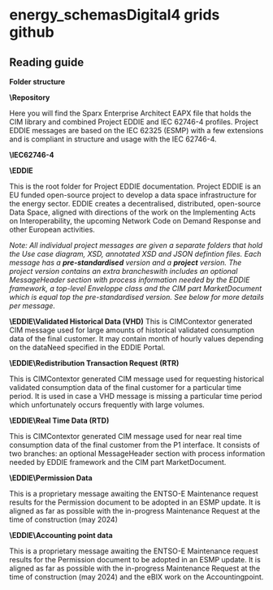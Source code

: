 # energy_schemasDigital4 grids github 


## Reading guide

**Folder structure**

**\Repository**

Here you will find the Sparx Enterprise Architect EAPX file that holds the CIM library and combined  Project EDDIE and IEC 62746-4 profiles. Project EDDIE messages are based on the IEC 62325 (ESMP) with a few extensions and is compliant in structure and usage with the IEC 62746-4.

**\IEC62746-4**

**\EDDIE**

This is the root folder for Project EDDIE documentation. Project EDDIE is an EU funded open-source project to develop a data space infrastructure for the energy sector. EDDIE creates a decentralised, distributed, open-source Data Space, aligned with directions of the work on the Implementing Acts on Interoperability, the upcoming Network Code on Demand Response and other European activities. 


*Note: All individual project messages are given a separate folders that hold the Use case diagram, XSD, annotated XSD and JSON defintion files. Each message has a **pre-standardised** version and a **project** version. The project version contains an extra brancheswith includes an optional MessageHeader section with process information needed by the EDDIE framework, a top-level Enveloppe class and the CIM part MarketDocument which is equal top the pre-standardised version. See below for more details per message.*

**\EDDIE\Validated Historical Data (VHD)**
This is CIMContextor generated CIM message used for large amounts of historical validated consumption data of the final customer. It may contain month of hourly values depending on the dataNeed specified in the EDDIE Portal. 

**\EDDIE\Redistribution Transaction Request (RTR)**

This is CIMContextor generated CIM message used for requesting historical validated consumption data of the final customer for a particular time period. It is used in case a VHD message is missing a particular time period which unfortunately occurs frequently with large volumes. 

**\EDDIE\Real Time Data (RTD)**

This is CIMContextor generated CIM message used for near real time consumption data of the final customer from the P1 interface. It consists of two branches: an optional MessageHeader section with process information needed by EDDIE framework and the CIM part MarketDocument. 

**\EDDIE\Permission Data**

This is a proprietary message awaiting the ENTSO-E Maintenance request results for the Permission document to be adopted in an ESMP update. It is aligned as far as possible with the in-progress Maintenance Request at the time of construction (may 2024)


**\EDDIE\Accounting point data**

This is a proprietary message awaiting the ENTSO-E Maintenance request results for the Permission document to be adopted in an ESMP update. It is aligned as far as possible with the in-progress Maintenance Request at the time of construction (may 2024) and the eBIX work on the Accountingpoint.






